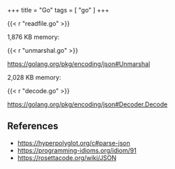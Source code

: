 +++
title = "Go"
tags = [ "go" ]
+++

{{< r "readfile.go" >}}

1,876 KB memory:

{{< r "unmarshal.go" >}}

<https://golang.org/pkg/encoding/json#Unmarshal>

2,028 KB memory:

{{< r "decode.go" >}}

<https://golang.org/pkg/encoding/json#Decoder.Decode>

## References

- <https://hyperpolyglot.org/c#parse-json>
- <https://programming-idioms.org/idiom/91>
- <https://rosettacode.org/wiki/JSON>
